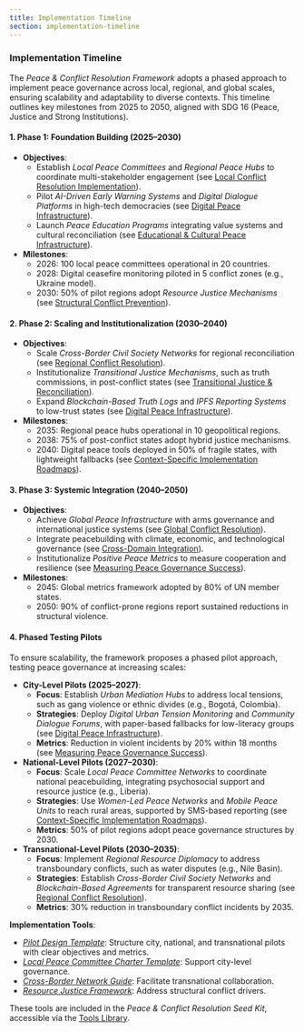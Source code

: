 ```yaml
---
title: Implementation Timeline
section: implementation-timeline
---
```


### Implementation Timeline

The *Peace & Conflict Resolution Framework* adopts a phased approach to implement peace governance across local, regional, and global scales, ensuring scalability and adaptability to diverse contexts. This timeline outlines key milestones from 2025 to 2050, aligned with SDG 16 (Peace, Justice and Strong Institutions).

#### 1. Phase 1: Foundation Building (2025–2030)
- **Objectives**:
  - Establish *Local Peace Committees* and *Regional Peace Hubs* to coordinate multi-stakeholder engagement (see [Local Conflict Resolution Implementation](/framework/docs/implementation/peace#local-implementation)).
  - Pilot *AI-Driven Early Warning Systems* and *Digital Dialogue Platforms* in high-tech democracies (see [Digital Peace Infrastructure](/framework/docs/implementation/peace#digital-infrastructure)).
  - Launch *Peace Education Programs* integrating value systems and cultural reconciliation (see [Educational & Cultural Peace Infrastructure](/framework/docs/implementation/peace#educational-cultural-infrastructure)).
- **Milestones**:
  - 2026: 100 local peace committees operational in 20 countries.
  - 2028: Digital ceasefire monitoring piloted in 5 conflict zones (e.g., Ukraine model).
  - 2030: 50% of pilot regions adopt *Resource Justice Mechanisms* (see [Structural Conflict Prevention](/framework/docs/implementation/peace#structural-prevention)).

#### 2. Phase 2: Scaling and Institutionalization (2030–2040)
- **Objectives**:
  - Scale *Cross-Border Civil Society Networks* for regional reconciliation (see [Regional Conflict Resolution](/framework/docs/implementation/peace#regional-implementation)).
  - Institutionalize *Transitional Justice Mechanisms*, such as truth commissions, in post-conflict states (see [Transitional Justice & Reconciliation](/framework/docs/implementation/peace#transitional-justice)).
  - Expand *Blockchain-Based Truth Logs* and *IPFS Reporting Systems* to low-trust states (see [Digital Peace Infrastructure](/framework/docs/implementation/peace#digital-infrastructure)).
- **Milestones**:
  - 2035: Regional peace hubs operational in 10 geopolitical regions.
  - 2038: 75% of post-conflict states adopt hybrid justice mechanisms.
  - 2040: Digital peace tools deployed in 50% of fragile states, with lightweight fallbacks (see [Context-Specific Implementation Roadmaps](/framework/docs/implementation/peace#context-specific-roadmaps)).

#### 3. Phase 3: Systemic Integration (2040–2050)
- **Objectives**:
  - Achieve *Global Peace Infrastructure* with arms governance and international justice systems (see [Global Conflict Resolution](/framework/docs/implementation/peace#global-implementation)).
  - Integrate peacebuilding with climate, economic, and technological governance (see [Cross-Domain Integration](/framework/docs/implementation/peace#cross-domain-integration)).
  - Institutionalize *Positive Peace Metrics* to measure cooperation and resilience (see [Measuring Peace Governance Success](/framework/docs/implementation/peace#measuring-success)).
- **Milestones**:
  - 2045: Global metrics framework adopted by 80% of UN member states.
  - 2050: 90% of conflict-prone regions report sustained reductions in structural violence.

#### 4. Phased Testing Pilots
To ensure scalability, the framework proposes a phased pilot approach, testing peace governance at increasing scales:
- **City-Level Pilots (2025–2027)**:
  - **Focus**: Establish *Urban Mediation Hubs* to address local tensions, such as gang violence or ethnic divides (e.g., Bogotá, Colombia).
  - **Strategies**: Deploy *Digital Urban Tension Monitoring* and *Community Dialogue Forums*, with paper-based fallbacks for low-literacy groups (see [Digital Peace Infrastructure](/framework/docs/implementation/peace#digital-infrastructure)).
  - **Metrics**: Reduction in violent incidents by 20% within 18 months (see [Measuring Peace Governance Success](/framework/docs/implementation/peace#measuring-success)).
- **National-Level Pilots (2027–2030)**:
  - **Focus**: Scale *Local Peace Committee Networks* to coordinate national peacebuilding, integrating psychosocial support and resource justice (e.g., Liberia).
  - **Strategies**: Use *Women-Led Peace Networks* and *Mobile Peace Units* to reach rural areas, supported by SMS-based reporting (see [Context-Specific Implementation Roadmaps](/framework/docs/implementation/peace#context-specific-roadmaps)).
  - **Metrics**: 50% of pilot regions adopt peace governance structures by 2030.
- **Transnational-Level Pilots (2030–2035)**:
  - **Focus**: Implement *Regional Resource Diplomacy* to address transboundary conflicts, such as water disputes (e.g., Nile Basin).
  - **Strategies**: Establish *Cross-Border Civil Society Networks* and *Blockchain-Based Agreements* for transparent resource sharing (see [Regional Conflict Resolution](/framework/docs/implementation/peace#regional-implementation)).
  - **Metrics**: 30% reduction in transboundary conflict incidents by 2035.

**Implementation Tools**:
- *[Pilot Design Template](/framework/tools/peace/pilot-design-template-en.pdf)*: Structure city, national, and transnational pilots with clear objectives and metrics.
- *[Local Peace Committee Charter Template](/framework/tools/peace/peace-committee-charter-en.pdf)*: Support city-level governance.
- *[Cross-Border Network Guide](/framework/tools/peace/cross-border-network-guide-en.pdf)*: Facilitate transnational collaboration.
- *[Resource Justice Framework](/framework/tools/peace/resource-justice-framework-en.pdf)*: Address structural conflict drivers.

These tools are included in the *Peace & Conflict Resolution Seed Kit*, accessible via the [Tools Library](/framework/tools/peace).